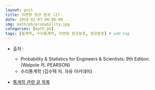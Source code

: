 ```yaml
---
layout: post
title: 이변량 정규 분포 (2)
date: 2019-02-07 00:00:00
img: math/pb/probability.jpg
categories: [math-pb] 
tags: [통계학, 수리통계학, 이변량 정규분포, 정규분포] # add tag
---
```


+ 출처 : 
    + Probability & Statistics for Engineers & Scientists. 9th Edition.(Walpole 저. PEARSON) 
    + 수리통계학 (김수택 저. 자유 아카데미)

+ [통계학 관련 글 목록](https://gaussian37.github.io/math-pb-probability-table/)

